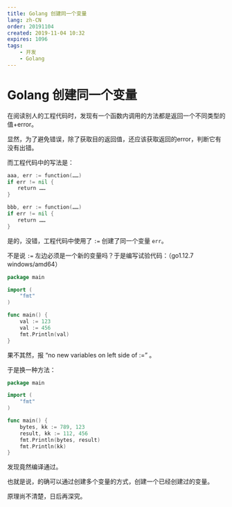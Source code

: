```yaml
---
title: Golang 创建同一个变量
lang: zh-CN
order: 20191104
created: 2019-11-04 10:32
expires: 1096
tags:
    - 开发
    - Golang
---
```


# Golang 创建同一个变量

<RevisionInfo />

在阅读别人的工程代码时，发现有一个函数内调用的方法都是返回一个不同类型的值+error。

显然，为了避免错误，除了获取目的返回值，还应该获取返回的error，判断它有没有出错。

而工程代码中的写法是：

```go
aaa, err := function(……)
if err != nil {
　　return ……
}

bbb, err := function(……)
if err != nil {
　　return ……
}
```

是的，没错，工程代码中使用了 `:=` 创建了同一个变量 `err`。

不是说 `:=` 左边必须是一个新的变量吗？于是编写试验代码：（go1.12.7 windows/amd64）

```go
package main

import (
	"fmt"
)

func main() {
	val := 123
	val := 456
	fmt.Println(val)
}
```

果不其然，报 “no new variables on left side of :=” 。

于是换一种方法：

```go
package main

import (
	"fmt"
)

func main() {
	bytes, kk := 789, 123
	result, kk := 112, 456
	fmt.Println(bytes, result)
	fmt.Println(kk)
}
```

发现竟然编译通过。

也就是说，的确可以通过创建多个变量的方式，创建一个已经创建过的变量。

原理尚不清楚，日后再深究。
